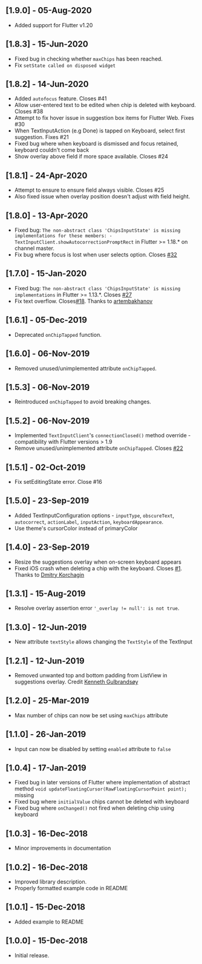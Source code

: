 ## [1.9.0] - 05-Aug-2020
* Added support for Flutter v1.20

## [1.8.3] - 15-Jun-2020
* Fixed bug in checking whether `maxChips` has been reached.
* Fix `setState called on disposed widget`

## [1.8.2] - 14-Jun-2020
* Added `autofocus` feature. Closes #41
* Allow user-entered text to be edited when chip is deleted with keyboard. Closes #38
* Attempt to fix hover issue in suggestion box items for Flutter Web. Fixes #30
* When TextInputAction (e.g Done) is tapped on Keyboard, select first suggestion. Fixes #21
* Fixed bug where when keyboard is dismissed and focus retained, keyboard couldn't come back
* Show overlay above field if more space available. Closes #24

## [1.8.1] - 24-Apr-2020
* Attempt to ensure to ensure field always visible. Closes #25
* Also fixed issue when overlay position doesn't adjust with field height.

## [1.8.0] - 13-Apr-2020
* Fixed bug: `The non-abstract class 'ChipsInputState' is missing implementations for these members: - TextInputClient.showAutocorrectionPromptRect` in Flutter >= 1.18.* on channel master.
* Fix bug where focus is lost when user selects option. Closes [#32](https://github.com/danvick/flutter_chips_input/issues/32)
 
## [1.7.0] - 15-Jan-2020
* Fixed bug: `The non-abstract class 'ChipsInputState' is missing implementations` in Flutter >= 1.13.*. Closes [#27](https://github.com/danvick/flutter_chips_input/issues/27)
* Fix text overflow. Closes[#18](https://github.com/danvick/flutter_chips_input/issues/18). Thanks to [artembakhanov](https://github.com/artembakhanov)

## [1.6.1] - 05-Dec-2019
* Deprecated `onChipTapped` function.

## [1.6.0] - 06-Nov-2019
* Removed unused/unimplemented attribute `onChipTapped`.

## [1.5.3] - 06-Nov-2019
* Reintroduced `onChipTapped` to avoid breaking changes.

## [1.5.2] - 06-Nov-2019
* Implemented `TextInputClient`'s `connectionClosed()` method override - compatibility with Flutter versions > 1.9 
* Remove unused/unimplemented attribute `onChipTapped`. Closes [#22](https://github.com/danvick/flutter_chips_input/issues/22)

## [1.5.1] - 02-Oct-2019
* Fix setEditingState error. Close #16

## [1.5.0] - 23-Sep-2019
* Added TextInputConfiguration options - `inputType`, `obscureText`, `autocorrect`, `actionLabel`, `inputAction`, `keyboardAppearance`.
* Use theme's cursorColor instead of primaryColor

## [1.4.0] - 23-Sep-2019
* Resize the suggestions overlay when on-screen keyboard appears
* Fixed iOS crash when deleting a chip with the keyboard. Closes [#1](https://github.com/danvick/flutter_chips_input/issues/1). Thanks to [Dmitry Korchagin](https://github.com/dgsc-fav)

## [1.3.1] - 15-Aug-2019
* Resolve overlay assertion error `'_overlay != null': is not true`.

## [1.3.0] - 12-Jun-2019
* New attribute `textStyle` allows changing the `TextStyle` of the TextInput

## [1.2.1] - 12-Jun-2019
* Removed unwanted top and bottom padding from ListView in suggestions overlay. Credit [Kenneth Gulbrandsøy](https://github.com/kengu)

## [1.2.0] - 25-Mar-2019
* Max number of chips can now be set using `maxChips` attribute

## [1.1.0] - 26-Jan-2019
* Input can now be disabled by setting `enabled` attribute to `false`

## [1.0.4] - 17-Jan-2019
* Fixed bug in later versions of Flutter where implementation of abstract method `void updateFloatingCursor(RawFloatingCursorPoint point);` missing
* Fixed bug where `initialValue` chips cannot be deleted with keyboard
* Fixed bug where `onChanged()` not fired when deleting chip using keyboard

## [1.0.3] - 16-Dec-2018
* Minor improvements in documentation

## [1.0.2] - 16-Dec-2018
* Improved library description. 
* Properly formatted example code in README

## [1.0.1] - 15-Dec-2018
* Added example to README

## [1.0.0] - 15-Dec-2018
* Initial release.

